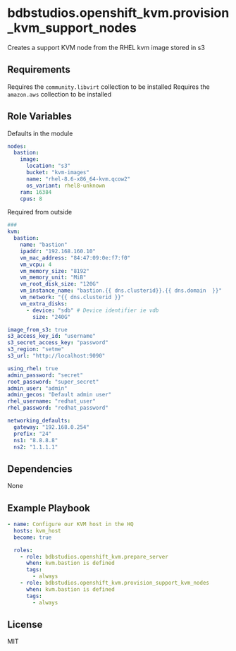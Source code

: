 bdbstudios.openshift_kvm.provision_kvm_support_nodes
=========

Creates a support KVM node from the RHEL kvm image stored in s3

Requirements
------------

Requires the `community.libvirt` collection to be installed
Requires the `amazon.aws` collection to be installed

Role Variables
--------------

Defaults in the module
```yaml
nodes:
  bastion:
    image:
      location: "s3"
      bucket: "kvm-images"
      name: "rhel-8.6-x86_64-kvm.qcow2"
      os_variant: rhel8-unknown
    ram: 16384
    cpus: 8

```

Required from outside

```yaml
###
kvm:
  bastion:
    name: "bastion"
    ipaddr: "192.168.160.10"
    vm_mac_address: "84:47:09:0e:f7:f0"
    vm_vcpu: 4
    vm_memory_size: "8192"
    vm_memory_unit: "MiB"
    vm_root_disk_size: "120G"
    vm_instance_name: "bastion.{{ dns.clusterid}}.{{ dns.domain  }}"
    vm_network: "{{ dns.clusterid }}"
    vm_extra_disks:
      - device: "sdb" # Device identifier ie vdb
        size: "240G"

image_from_s3: true
s3_access_key_id: "username"
s3_secret_access_key: "password"
s3_region: "setme"
s3_url: "http://localhost:9090"

using_rhel: true
admin_password: "secret"
root_password: "super_secret"
admin_user: "admin"
admin_gecos: "Default admin user"
rhel_username: "redhat_user"
rhel_password: "redhat_password"

networking_defaults:
  gateway: "192.168.0.254"
  prefix: "24"
  ns1: "8.8.8.8"
  ns2: "1.1.1.1"

```

Dependencies
------------

None

Example Playbook
----------------

```yaml
- name: Configure our KVM host in the HQ
  hosts: kvm_host
  become: true

  roles:
    - role: bdbstudios.openshift_kvm.prepare_server
      when: kvm.bastion is defined
      tags:
        - always
    - role: bdbstudios.openshift_kvm.provision_support_kvm_nodes
      when: kvm.bastion is defined
      tags:
        - always
```

License
-------

MIT

